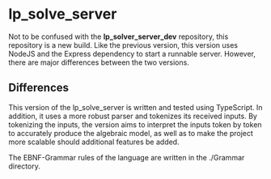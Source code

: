 # lp_solve_server

Not to be confused with the **lp_solver_server_dev** repository, this repository is a new build. 
Like the previous version, this version uses NodeJS and the Express dependency to start a runnable server. 
However, there are major differences between the two versions.

## Differences
This version of the lp_solve_server is written and tested using TypeScript. In addition, it uses a more 
robust parser and tokenizes its received inputs. By tokenizing the inputs, the version aims to 
interpret the inputs token by token to accurately produce the algebraic model, as well as to make the project
more scalable should additional features be added.

The EBNF-Grammar rules of the language are written in the ./Grammar directory.


